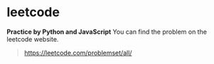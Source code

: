 # leetcode
**Practice by Python and JavaScript**
You can find the problem on the leetcode website.
> <https://leetcode.com/problemset/all/>
